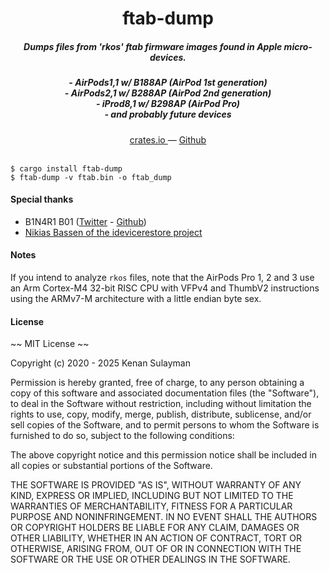 <h1 align="center">ftab-dump</h1>

<h5 align="center">Dumps files from 'rkos' ftab firmware images found in Apple micro-devices.</h5>
<h5 align="center">
- AirPods1,1 w/ B188AP (AirPod 1st generation)<br/>
- AirPods2,1 w/ B288AP (AirPod 2nd generation)<br/>
- iProd8,1 w/ B298AP (AirPod Pro)<br/>
- and probably future devices
</h5>

<div align="center">
  <a href="https://crates.io/crates/ftab-dump">
    crates.io
  </a>
  —
  <a href="https://github.com/19h/ftab-dump">
    Github
  </a>
</div>

<br />

```shell script
$ cargo install ftab-dump
$ ftab-dump -v ftab.bin -o ftab_dump
```

#### Special thanks

- B1N4R1 B01 (<a href="http://twitter.com/b1n4r1b01">Twitter</a> - <a href="https://github.com/b1n4r1b01">Github</a>)
- <a href="https://github.com/libimobiledevice/idevicerestore/blob/8207daaa2ac3cb3a5107aae6aefee8ecbe39b6d4/src/ftab.h#L31-L57">Nikias Bassen of the idevicerestore project</a>

#### Notes

If you intend to analyze `rkos` files, note that the AirPods Pro 1, 2 and 3 use an Arm Cortex-M4 32-bit RISC CPU with VFPv4 and ThumbV2 instructions using the ARMv7-M architecture with a little endian byte sex.

#### License

~~ MIT License ~~

Copyright (c) 2020 - 2025 Kenan Sulayman

Permission is hereby granted, free of charge, to any person obtaining a copy
of this software and associated documentation files (the "Software"), to deal
in the Software without restriction, including without limitation the rights
to use, copy, modify, merge, publish, distribute, sublicense, and/or sell
copies of the Software, and to permit persons to whom the Software is
furnished to do so, subject to the following conditions:

The above copyright notice and this permission notice shall be included in all
copies or substantial portions of the Software.

THE SOFTWARE IS PROVIDED "AS IS", WITHOUT WARRANTY OF ANY KIND, EXPRESS OR
IMPLIED, INCLUDING BUT NOT LIMITED TO THE WARRANTIES OF MERCHANTABILITY,
FITNESS FOR A PARTICULAR PURPOSE AND NONINFRINGEMENT. IN NO EVENT SHALL THE
AUTHORS OR COPYRIGHT HOLDERS BE LIABLE FOR ANY CLAIM, DAMAGES OR OTHER
LIABILITY, WHETHER IN AN ACTION OF CONTRACT, TORT OR OTHERWISE, ARISING FROM,
OUT OF OR IN CONNECTION WITH THE SOFTWARE OR THE USE OR OTHER DEALINGS IN THE
SOFTWARE.
